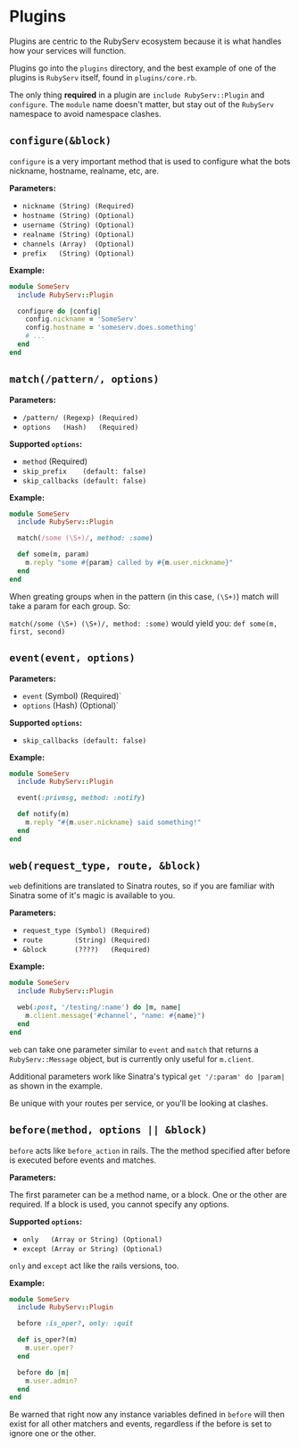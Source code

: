 # Plugins

Plugins are centric to the RubyServ ecosystem because it is what handles how your services will function.

Plugins go into the `plugins` directory, and the best example of one of the plugins is `RubyServ` itself, found in `plugins/core.rb`.

The only thing **required** in a plugin are `include RubyServ::Plugin` and `configure`. The `module` name doesn't matter, but stay out of the `RubyServ` namespace to avoid namespace clashes.

## `configure(&block)`

`configure` is a very important method that is used to configure what the bots nickname, hostname, realname, etc, are.

**Parameters:**

* `nickname (String) (Required)`
* `hostname (String) (Optional)`
* `username (String) (Optional)`
* `realname (String) (Optional)`
* `channels (Array)  (Optional)`
* `prefix   (String) (Optional)`

**Example:**

```ruby
module SomeServ
  include RubyServ::Plugin

  configure do |config|
    config.nickname = 'SomeServ'
    config.hostname = 'someserv.does.something'
    # ...
  end
end
```

## `match(/pattern/, options)`

**Parameters:**

* `/pattern/ (Regexp) (Required)`
* `options   (Hash)   (Required)`

**Supported `options`:**

* `method`        (Required)
* `skip_prefix    (default: false)`
* `skip_callbacks (default: false)`

**Example:**

```ruby
module SomeServ
  include RubyServ::Plugin

  match(/some (\S+)/, method: :some)

  def some(m, param)
    m.reply "some #{param} called by #{m.user.nickname}"
  end
end
```

When greating groups when in the pattern (in this case, `(\S+)`) match will take a param for each group. So:

`match(/some (\S+) (\S+)/, method: :some)` would yield you: `def some(m, first, second)`

## `event(event, options)`

**Parameters:**

* `event`   (Symbol) (Required)`
* `options` (Hash)   (Optional)`

**Supported `options`:**

* `skip_callbacks (default: false)`

**Example:**

```ruby
module SomeServ
  include RubyServ::Plugin

  event(:privmsg, method: :notify)

  def notify(m)
    m.reply "#{m.user.nickname} said something!"
  end
end
```

## `web(request_type, route, &block)`

`web` definitions are translated to Sinatra routes, so if you are familiar with Sinatra some of it's magic is available to you.

**Parameters:**

* `request_type (Symbol) (Required)`
* `route        (String) (Required)`
* `&block       (????)   (Required)`

**Example:**

```ruby
module SomeServ
  include RubyServ::Plugin

  web(:post, '/testing/:name') do |m, name|
    m.client.message('#channel', "name: #{name}")
  end
end
```

`web` can take one parameter similar to `event` and `match` that returns a `RubyServ::Message` object, but is currently only useful for `m.client`.

Additional parameters work like Sinatra's typical `get '/:param' do |param|` as shown in the example.

Be unique with your routes per service, or you'll be looking at clashes.

## `before(method, options || &block)`

`before` acts like `before_action` in rails. The the method specified after before is executed before events and matches.

**Parameters:**

The first parameter can be a method name, or a block. One or the other are
required. If a block is used, you cannot specify any options.

**Supported `options`:**

* `only   (Array or String) (Optional)`
* `except (Array or String) (Optional)`

`only` and `except` act like the rails versions, too.


**Example:**

```ruby
module SomeServ
  include RubyServ::Plugin

  before :is_oper?, only: :quit

  def is_oper?(m)
    m.user.oper?
  end

  before do |m|
    m.user.admin?
  end
end
```

Be warned that right now any instance variables defined in `before` will then exist for all other matchers and events, regardless if the before is set to ignore one or the other.
